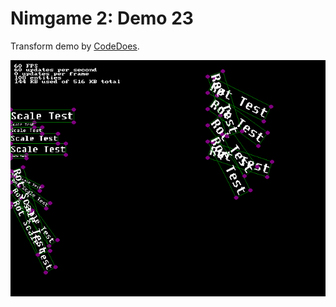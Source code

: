 Nimgame 2: Demo 23
==================

Transform demo by [CodeDoes](https://github.com/CodeDoes).

![Screenshot](demo23.png)

